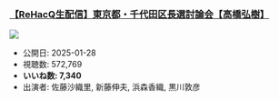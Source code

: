 ### [【ReHacQ生配信】東京都・千代田区長選討論会【高橋弘樹】](https://www.youtube.com/watch?v=ekjxl4nQvL4)
[![](https://img.youtube.com/vi/ekjxl4nQvL4/sddefault.jpg)](https://www.youtube.com/watch?v=ekjxl4nQvL4)
-   公開日: 2025-01-28
-   視聴数: 572,769
-   **いいね数: 7,340**
-   出演者: 佐藤沙織里, 新藤伸夫, 浜森香織, 黒川敦彦
